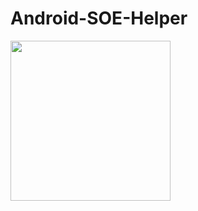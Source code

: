 # Android-SOE-Helper
<img src="https://lh3.googleusercontent.com/fife/AAWUweU1-Xy8jJr0RtbHPVTV9YFstdePa4fs0XSEhpuFaihYyvydyIwFg5rOhpiLfIRNZJipiR1r5eid3vvafcisUemumULoCxl3aBg8WexJ5CsX4u0_dLG3N9sry1k28dIuxY0WSyc_P1yjn4oNxYuMVV-9RlA_WcuLq2MsUbxw6fr7j92Ig8_Ai9ka-GNWN_mdcTz97WvCK1S92mC7K1mMYW45Sesdy8I8TlLbdPOASCw_n9waPBZqCEh7bZ9JEAjGPbszrDiOiCAz7msNef0tSlGkXWSnxQpukoEJABsO-0Y8RKuNeiAU1Lo1j11-zyYS3l2SHmKCeXYFoOmPvCQf542VAuyGdY8kppVb2o0nZ3p5eX0Bkn5d-K4FzxB4fIrRvK2kS2NyU9yAomawWTxgOuBOWmcy-iWB7-WbHO6kuHKl333hnnEotS0oIbjpHE_TFaVubR-2fKW00uob5G7-Agv7DKSm2OFQNolJp_UJBCHNww68kHWqYwSdUdyzPx535iwRGLBySi7FhQ1p-80RNKBWw3q_9-N6M0Vm5ldqHbJIKRhLrG2EtLaK3c5VKXfEei4Zxk5-VmFc3vQK9R2E9eCC4HyJ0vR1f0LVrq1CD07P4oA5IYruQcXfx_DcJBvLfe_Z67zQs4wHBz4ZztqaXmC0V1sESdgBDSnzRw2tTHp1jt7Ji9ynX6Ph-pWdTQeHdej7D_0Y8nkYfFhOfA5OZ7_XxUm6Jfp-wNZhOl1jYgsgHsuH_9gNKqz_pAx7yOHElk5PcCMSHyBfcOaqinnRryiUa0ANzhXv-nLQO7MMURhpzW145POhffR02Gpxb-qme8_K5e9FwIfGM0PQaB7hS5GaCIB9ygleSWeAyStxYneT8DteDFytkzOVdGvyS7Bde9rOZRoVWJra5krRylq7e1iLVDYNuCfrjIHu-dgkRUKjpwzi_uq98idZsva28SFgzZv-jqKNg87Y-sTvCVRlP3w1fs9V5LjWxh8orojv94uAOI15vDgkh9Pws6397cYxXIEhYr3h4Mw6m8Vp-prlXNiMP4J9jc7yW4UUQ6YPse2Y6eaiq_xmJQcShZbIFn09WwOvcoaR3sXtdiBDCnfkZOS0osajFngGun6UAPSjzzYZmeOj0VCYXKvg87XLdqYvF6bwm--ItuM371g8Gdc8Tc_IGHRl9lLwUBZUNjTox_rdP0TD9WiNbRRRtlXHVu_KoR1gQSTN1zbnBIWqBfQyTmc3HkgsUZTuuSaw_3rWBsK7pZ0xE5E4o0UNk2q85vdteNX7TQZ7Rt0RyWt8Yugo50EydNylSQsE4YY_LlCMdH_9OL9q9gn4OlqSzWlYjuLYEe-Tzwt-xdp9kO9BicxKf2YoUJ8XV1i50GHQaNfTv7btYf9ijAfLpgMADdXLxlkYgrqBsyWZDbRnl9-KVVxnbh9cYLnmHDxxW3c45-uRMau7XdncrkadY6YCmVBseUU-NDI94lXz-LNxWJ5Kt2iJY70gRj5H8SsNzHsqD5FNH8VlbvdzAEmm7sLXhvTxxdXfYAhDJQv0vdrKixFf1ZAF9Nm3j2PycQXj1oiYNNWh4hWd6qPxGHguvqCbAn1itwfOgfk9Va3-kRdRZMtIGPTv6SPjZQBHEaUmBlIHCCkcIsGo_C8o96UZ7OubiF2K16KIrJL34V98BZAPoC6WfhBiLJJDQvYxBODAn_Ni5v5UtzM6Gg7-009Sz9rDfVmqHw1aswuqVLNjg0QueatcBOFOZJTcvWls3pevU1e1o5Pi1hN6HSLNuRzhjjbdqbf7jp22Vs3L08uQ6uBs3CN8pE26A5hGUhBqg9HGzTvMOsC7le002fy5W1nFivg_6k0RAzTzoipnzfKpzJHoTOdD72MBmmlkVbPv5YsNpTl1kkNUPWrmd6mzxBKGWbDa9JNKXO2-3sLf1NxqZ-IFRalYJnm5Y5jJtNn5Os1YUg2eOWw5EspxQm_uCNiRLbiQ6718Bzl8afvPmkMo31xD5LtZvNvUyzRzeYaD-acyf-EKctJ-1SWgsmgq8cXxRSx02sfRf0sGaKKAhV43hG20CyQ_gMdcRrdv7FfjvNuQDpPsFGHZM-B6Ozzy2-ephhK30H6nVlfkUR9UulFeNC9nLlqS9T75Vqi5zuEm6fg59vU_cB87J3XlvqnkWggwByeMCZ3z5S7zdOR_SNFKDjrHsLFdyViprDsNs_-aI5-kWSxbxXJp6-Dh_Wtn2yK7VllWex6RaqjtX4roaLoE-VDtJze7LUS1J3qLSHZ0I_ms0IfQEgBkhkh4CVyMOaUpJL0PTlI20jXa1QZXkcPQbuC06DkXxqRSyIeDPzgtWPRjMqSfwKeyqh5-1GF0jEeYMIREsMLOUmDFm_Y6t3Np9ZTAd024rqeGni4BXbsvAggfccAhCb_JmVKFDp3rool_Gdy73awVZvlNuwIjZ842hwh4TRd9lMuAYd_bi7fiZQp_TKUgWTBCqgG0cAAoQDvzzVUJ4k8T_TLqQYhVpaBe62woww9PoSFYbOlTuczEQdUs3mqih-p-HEt7T5qTlkMxKOuXUIPhsYtdaAcVhHFg-pnrRj8PEESelIcO0n3ZiHAQStVv2Z36mvpEZCX8bs3z6PF0cK0Y87z2EdGjURoFvh_YT1nxSqEaeXHv08Hq1BBiFt_EoMjMl-iUVjHZPky_-sZwUtJtcrEjmthtqOkq4-aTw6jsMH2tydFFdTwICcwy_dBhMTOoES35Zo_z1-MoNkK3AhSwdOE9yga5pg1eUCuQZI44Cx8-dSEYwtDTynSOFTkcReJFvif3oiNimgNg0gHJ0NhJV_1azD_0qJjzL5Dio4NX0J9u611yvk0lBVmwlC-csj697qk4MccVNqGy2FFyJZZHiKrnxx1qpLATw0iij4b1rdWJEesbaqVA-Ff2XgsgQpffFhM4g3DvNbBn9bP1x7j0PgdzjZOh2VUAnxypi_Itd1JfuWZZifRqmVujVX_GlcnxILeFokxDyC96ggLY_LRqqux8Wfxp5ZCbvANLd5k3vp7c_ofBFS_Csj6o7pgpJBIeG2iRy5K5Fc60wJau_G4r2m67BqSgK70RTxK5g128nLftqsWMd7rU-AckN0FhaLJ5mdKtioz-Dpe3s2bWO2cToOPJ_dEgmwObGnbN9wQTEJHvB8Q6l2hhhB6rpdbe6Pfq-ZToW7ESxs1nuKjNyDvJga1SiUXPGrhfWRaNr121bhZeH0wJRHySN70RjlxZnnec27NisjJBUJIBDb0rRczR1qCmVvziiJIS04PYmEpWwFfTLgL-ODUSCbDYeowkcSNZXUyHwY1B6mrregoS3TPxAblnRqtJg7S3bwR1vmUDkULxvD8M1bB3E00pSvq4QTZtQmWgMaTEjxjYSRxbMU5lEPVIc8tM4PJUtv1JXBoWM16XGQw53C_yXQYxKnlud-8DH0PmZaDHswe3mt6iZBJVASV0xlkKCO7BA5gcMW_N3Ensc15heSf6BU6IAa__sJs_lW3SWemjAE8LUZgq1V9x29M_WlUmk0ysMjcPFzXB2_LT3BTdLt3Nkya9amxlQHvpWWMpqJwtNQq7Qel1SPovX1D_3aetOBUZ9mcrUOZVofp8AED6_2vI9cy0sruSrA0fyOlUFCBHK_8FYLXTRH1_1Krs6LeQ9KiiziekXNvTghjbHHQYTkniUkw3MMFjg-12fas1mHi-AhNqvWfgygggjpxlgtOp-p9oN6bNNJrWhn83M1cNwnut2YcqD7DOllcVHxhdGIYIx8bqMTp8GMymBHM-5KIJ-lsp1kJPWZU_QawK4QUkbARalRCdgspGarsXTLaf4aT0FuBPSk846QWWZSPI6kqcbAkmxdHo216EQYXXu0VXkgfmrzRMrdOHqdn9Au96d_TRsGoHpxcbz7u13RkjMDoeyj19moBxCjXeblqFZiL3UcbvfrHDr9klUGZggeLj_cE_ttJFbqchwP1-D7hHTMsWko0bUOlS8dR7m7s8fQ6LlNm3YyBrvxIE-DdKeC9-6F9FuG7FT-TIZCLP9scLTIL8z2BpjbMMA3aPaPd_DYFAApafVocNowDsh10P2mDbj0zi7gZsTKRklYrhnaNX_O3VsbR2rqQ2-vZNhgmsk79G00nylVzwlny8xkiTJPCRHZlJaXDGjYbaecyo_xlp3HHXsQfYou--HeaNNkCU_ct6c7EPNI-YMS_mogtrw7cf8jvj2pmVk5V9Q1P5MkZo_hUo8ACVb93Beu30da5JsSfL0mdEz-f_h-xJXwEb4vAwrkzOMCm868BPn09j6MvPJ4NK-KADfjJcr7vgK4wz5888wvvIwOSMLvvznuKVVoxUWGyqQ8u8Em63qQVSc11LliEaiI_EyqrwcPR7rbbCmxtmdS3Nav69lxy9oJu7Sh3UPa0MKGCFCuhldGrcafEQQCKA4jKWGK1Z115QEyP72m8Lc_Zus9a8qPSSKLnUDtf2-c8kJ8BlW0fqQHP8sIN8kNVDaed4Hm8lv1GiH2rRRfzRRIbmw3KnBjcTou4qdJYr809mBaB_5t2zauxLDA9mzWKgKWvUUv9TG4OORYDViDK8D3ycflKQeh4nQZkDdIO3xG0rIG1G3MTjS8DhppmANzMeKJz4WkCZJytG0Ns8ftK_KTl7_x4DEif9rhCwjPNVpPjVDbx2CIvkFbdsXw-dAZ6BDpzAYhmo3JC5h9h7B-AF2a5QknPXLBHzPBfBWZc1Sx9xHzLatlK4Nm_5KbCt43-iQ8BLNrylIRkkQERS4Em5gv5BGcy1yanDZFE_46Nk62UGQrV0vdD9gzXvMJlk5MhRmxsZXqpoKGIuNpn8U1PGq9g4fjkL3wYaiRBec_4MEOBP2jS0HRJW3NEuTHk5SdE2MX0RAGhSBwU87mJqQQkR_qZ_53LWaccM6QGqLHRGsvKw3rdjI67GT2mP_Ai_O8Oi2i__CabvUQOOQgU7jqpOTWOwZTxART-EPQc0r8ZGNF1njY9OY9X6EXAjv7AmPCZA1WEgEph1ZCZJatAhM4JrOKFu8C5hay6nb_U2nMBiyszHVXGYrZ5PRnjUJr_SwyGNMW_pDRArdInS2ZPKJmdkNFVJSgMK4q2Y8oIWSnyXeQ9PN1NVoa6_TvunFzVuNI59g3GirShx3GOSkP5Q-rrBsb6ljlHdc-_dkmF3kmDUshYIJWkX814hbuU-WRTV0VBnBipr-FeU9TORlIRy7j0LC57BkJoCu1bERH7CKwb1Ggu1QHHQA6fEkggxVvDz9Yl2fJ2VB7HQIhs80xW_qujl2-9Kdxo-CG_2eE889hVM9iNsy7lxqKt7GaoE4izeFxYWvEy9Bz7kv2t9pnQvh-ST1nCmOqIWN4tHp4Xqbc-RUQa70Mv7dTeju-KiSvLrPJS3CeDDiQPq83Z0Zihih0fJv6LHOPfdOfIPPUVLUkXCBQ-d9WiaCN7xnU42UZT9kabS2c40tD8_ucypy_Q_Hzt3MtHKQ94Gkl6v6Zacw1NLzDghnhxIjeU1_-Vq_i5JRBcDbPfKQ56VV3R43uE32A_ukgndAGV00bZBrOvrf8Ruu2DRqqgrpPgO5qRu4oyuJzQpyUYcCiMV3iebM1Xmtmr3GAOUAh0zKeMgtmIOCMY9DsyEYRl5Ruwy_HSR3TaMY1pIVM6Xr_PqBHg_rXmXW8UpxBPAQWkLC9jiVb6OV0aSetoO8d4yONvXnwmPzecTKCn9eFmJQM6JSeNK522u0abX_x7E38yduLFMXj_hp5VqoSMG_Ns9SKBdyEjDNTSJcVg5qyroqbLZnZcrRKdy2urP1RJdV4KHkH5ouHUPlT5aVuWD3EIZsGrWDEtkT1KT9OsYP1hrXx3wIMXdgYjzy0Yudczq6yvc7L-w57UsP2sAohBzraMXVjcsc-n6xViA1FYeAmLlgF9nfUSg-sHBOQv8V7BlVv0SRRaSPZ5YcKmtVl-EwhXrYOCEkgNY56GyDgeAnyA2jjCa1UzCHjCfwRRE6Cu-ausE2VbdMaedBvhVtqplbf8XZfWwLf593iC7QX-NaHiv3lXnZKQVe07agCszRBDqwr5JSZGBHrsc9yDVEOVi6iwSxVzTsaX1zglTfJDfGD8ueezDN13YfgQm0E9Z6wOaxqRWvBdwP2vsXU4rgx6a0of0rILp07Ue0MoC7jBKGEQpB_9jxswcwBWCkejKshgbEI2Zx0YWgqYGhWIZGrAxRNSMmxi8PGy2KPC1Qqtl_p8-PAN_B5sOShxxnxpxc3pxzZ5GsEHHbUanHZRj7bnFwWI8fKaW4pTO_31S4EGGd1i88eWwj9jgOnMshvqxgWUkN6l3Gc9Xt9lgdnqFY-FkNjL8sbwubUpHIUp9YTuoais1HzVruOdwSFS3WhwYRDHtTGvrk3xFOBsYTQW3eGrPOaDuHtjiO26T2sCJLoq5F4JG89pEZUT-vtE-iFNBD-Is_WumEIogdgxVOG27eO7CwzRlL4OTVZowpa3rwpA7UOMx6dMM4Uh1YOKTpwWEDNZ42UAwouQwYxs2AZTZKE2RPuZz6j4LJymyXWgLISblnlNF58hlxMSWHMiXiX5CeutL2FnzETdbkWzGcJ6jmsoPn3KKfxSZPvdUXWcdFqF1GAuIsle9PRMlA0_Y5CXCuxeHXdaOurz1G4d7IdF9XOaOJE5ORuKYDw_tnc73gh4qF_P3YwccEGGkCOoZXiZoEtMlFeAPlF01tFXjLj0JwCkBApm5_BbfcmPn20beF8Hbn7EGoSoj0F-f8D4zzrgrjokK0BLwdloR6ATUlTZRqcTKgWxlTqjk03c-svED-g1bWr5o9LQuOlGBENAwVKlPyXwFUpkAixNsyGb9MLG14x-MNApgR-6vmUxh5ynSkPTbnMWPyZ-d4bU3B_hv-N-iqFsNmN4uRXfP2Imo8sPnltaAJ0-HCR6AJxD7qqEsq07u2o-rI8T1t420gHnrioMPCSJc_Hqb8nH2Byry3ZWNEw2qqIJSD5GKMvJD78HnhSSr25Z4cRQ1mLDi_6bhVBAHKe8iC8MhAMmxFKhv9Ut4XlzKnq6Iv1wbxZANYjmMZUXWiDAhoBgGt9pUswptRtNv92bBd0A7IoyE_xxIUJlw0IJpY296G4P9wRpQIn9g-j63QyCK2LKOm8XBDd5NtYXRstWr4D2hivgOWySgRF9ijws-8IcaEDGDiGkzb71RZQmrbRU6cUrNkXRQywNd2f1A0bWgCqjVSUGmcUB5mrJyH3qYKaEcK9G4j3G8w3dfD01VpmuhshptTZhnWs4Q9pSFFQLYAgMQg0kgakcVO3xs5kL_dMyGLloEgR8vJtgimXItnPrHqsbrnjuZyviLdL4VfAmRltimXwUJZDnPY7l0zftPgGen3C0KtBkBucxk-XHoBmrw01VQtUL9xhzEKwp0HEeYhMGkOBszhSPMDO0An5kP7Toca1Q_xkQGGYvQ5QK97-ZG3Jnwc048YKQ52PJEdgnXuVFrY5s8OECAF2P_8nzn3EcbiCTLjNXK_6NKdVbUgUZjp-vNLKIrqPYXI2uv_QCBXTcCph5sC1hq5K-ucpkLgVD13IQpJx17icu3ssGtXYKBaMshTP1E1StMajqeuvAmHQLln23Hc8HHHSlhGnU-VZwBNgk8QnOZrF8ybwVsf_gqB5zOTAc0XmxWvUXDpvnA74mHuZXAxmOqQpRWAJrLxjEekgYsZ89BKyuog1ph5NWmIQNNhMjmEVvH6QFyUb-PXPJ1TVVBMziuUSB43aWQqI037FddL6p86COWfIrtqFBR8O0c7rmfm8yzxuMFZCG2XZlwZYL3zMvaRBcY-2IomLzoKuJZ1boR5h41bIecz_4EbZ9pfawmCGXrkN9FQ2dBoojvyyVwJx6sa32VBu8Gpt88YH06Dfy8bJ3aXC0Pzhc5dv8doU9HECJxiwVfHoggJ61RQQVfBMpWVVVyKvw1KHUCzU2JIzI4pbsE3sDJC-CBrVSP01piK9Fv8249PT1WKlQmmTE5k2aaXLAIjBKjCpABIpVJ_2fZPUWGLtsnh8Rgm3-opoiuk38liDXdD7AMAzzlv-C3T7kpemYsIeSV2NU3CwQTUTlUBZ94auAtveSrptgglSqQJeZA5Mgz3kYGan0Ihm0j5jQ5lhtm_ueM3sp45bu404mxmKoEQhIPUrfqbWUqc0dwARyfomEM2BgcZpVTYUlF_5KSDUwDzJ-Y30IzoDEHk4NgU8q9hKFLiIiFpOQ1XYLCEKEYmG6mZ3v1jLx1qvAchch1GjhDSr7YZy4N-x7od9DSEWufa_1mKXZkA71xepKo9_XPmoWrnXiMBZqoDaOP_tOrYrK2vqHe9JMLpqYtpOM7ktGnIbPNWp50Mx6e42AgMcm6Eopc5bXsMb78bKA-3ehzk-X1Y7KEn_l5CNOUEK3LNj17M9E_DJswj-ebSfFM0MLNL5HiKbupffbtmjtNhsTXrguDHts3dYY7IC8eKk66Nx1KuHcaIjJ2xqoN--UfjuCtHU84eoIQmHgrhv6hDDXHc4eljinsokimokzzpTVRIUXIoLWyZrL4VI7WqgoCx_FQFMrFSWjbpp68kmvZSD4pg3tKz6KLgdegyxpaqIKy7FrTSMozaNaD1hfgKX-NN8VgsBSdJJOPUWJfeK5uwqtXAV0U6rzCy6vbZCx1JOJ7rw-Ch2MV92Gzxb_YFFnsELzp4eSfOZ7S5KlxjTvZFWst9hTWsfGRapkKfFOpUn6uEF-ygvfqRQjhp-wTTlH8yvb2bA6guFhcfGJ6XrQ9aLjSOFCPhXjCZcozB6LE1cXhgfarkrHg-fCJV1MORpWwRUKERCU4-3pqHOWyRlCEEyieHpQErdLwPv3gjLxudH0nsxt-fwtPqkhiJQXUIg7ibjjPyQf51_xucNIKMZrDXWXtbUMTAid0bqlnf2NgFRX1FDQdMt7cLFZ9l2xvo26sxpOjMSV4EaD2vcHmOtoQmi9-Szr0n1hHo91_NClhXg0Kv0vsCPRP1D80NvxhIWXiOia2p09mhEO63oZFSYFbFydoFCee59Lgt7Gy3jPWo0sqF5g2K2DsF9FNUWVIqn0s7DqgjNS3KnF_ze0BodSIpEj4Y6bHePbkdqW6pMi4vMzUWynSkHdp05SBZDMsCVoCKyITT1OTl4_PRlTNARuwqtnSS9hD1-dqjVQ2itCGmvLvxp-sZnsXWeVqhTXRykIboN69fCBrisgwLpvOvKy20ztgxlWnn1WCSQy_HMYDzDIK9Gv_dH31F7kXn3UotsY0YUFtdMpDVsbuVww5WxZ-AHUR05HbMwJxD3bWr0FUVXSuEmoEuCqeZV-YTUDgin0U3EV4uw1XMmUpco0DXrr_2FFHrHlkZjBAYwd72vtI3BDWOLZJLciZOrV5lc8IwvTpvgM7SbjC0OOnMLe5fcLu8AqT972srtMxrJMg5rtgkUFlMyZOxtXGQ0U-fteloJpGr51feA?authuser=0" width="256"/>
